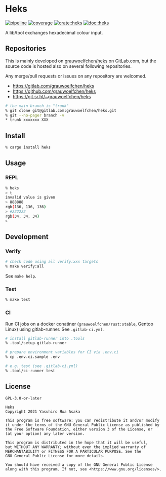 # Heks

[![pipeline](
https://gitlab.com/grauwoelfchen/heks/badges/trunk/pipeline.svg)](
https://gitlab.com/grauwoelfchen/heks/commits/trunk) [![coverage](
https://gitlab.com/grauwoelfchen/heks/badges/trunk/coverage.svg)](
https://gitlab.com/grauwoelfchen/heks/commits/trunk) [![crate::heks](
https://img.shields.io/crates/v/heks?label=crates&style=flat)](
https://crates.io/crates/heks) [![doc::heks](
https://docs.rs/heks/badge.svg)](https://docs.rs/crate/heks)

A lib/tool exchanges hexadecimal colour input.


## Repositories

This is mainly developed on [grauwoelfchen/heks](
https://gitlab.com/grauwoelfchen/heks) on GitLab.com, but the source code is
hosted also on several following repositories.

Any merge/pull requests or issues on any repository are welcomed.

* https://gitlab.com/grauwoelfchen/heks
* https://github.com/grauwoelfchen/heks
* https://git.sr.ht/~grauwoelfchen/heks

```zsh
# the main branch is "trunk"
% git clone git@gitlab.com:grauwoelfchen/heks.git
% git --no-pager branch -v
* trunk xxxxxxx XXX
```


## Install

```zsh
% cargo install heks
```


## Usage

### REPL

```zsh
% heks
> t
invalid value is given
> 888888
rgb(136, 136, 136)
> #222222
rgb(34, 34, 34)
>
```


## Development

### Verify

```zsh
# check code using all verify:xxx targets
% make verify:all
```

See `make help`.

### Test

```zsh
% make test
```

### CI

Run CI jobs on a docker conatiner (`grauwoelfchen/rust:stable`, Gentoo Linux)
using gitlab-runner. See `.gitlab-ci.yml`.

```zsh
# install gitlab-runner into .tools
% .tool/setup-gitlab-runner

# prepare environment variables for CI via .env.ci
% cp .env.ci.sample .env

# e.g. test (see .gitlab-ci.yml)
% .tool/ci-runner test
```


## License

`GPL-3.0-or-later`

```text
Heks
Copyright 2021 Yasuhiro Яша Asaka

This program is free software: you can redistribute it and/or modify
it under the terms of the GNU General Public License as published by
the Free Software Foundation, either version 3 of the License, or
(at your option) any later version.

This program is distributed in the hope that it will be useful,
but WITHOUT ANY WARRANTY; without even the implied warranty of
MERCHANTABILITY or FITNESS FOR A PARTICULAR PURPOSE. See the
GNU General Public License for more details.

You should have received a copy of the GNU General Public License
along with this program. If not, see <https://www.gnu.org/licenses/>.
```
